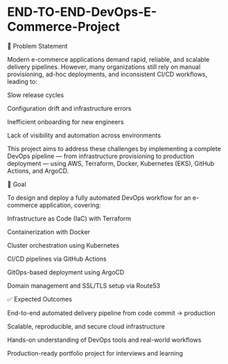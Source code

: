# END-TO-END-DevOps-E-Commerce-Project
🧩 Problem Statement

Modern e-commerce applications demand rapid, reliable, and scalable delivery pipelines. However, many organizations still rely on manual provisioning, ad-hoc deployments, and inconsistent CI/CD workflows, leading to:

Slow release cycles

Configuration drift and infrastructure errors

Inefficient onboarding for new engineers

Lack of visibility and automation across environments

This project aims to address these challenges by implementing a complete DevOps pipeline — from infrastructure provisioning to production deployment — using AWS, Terraform, Docker, Kubernetes (EKS), GitHub Actions, and ArgoCD.

🎯 Goal

To design and deploy a fully automated DevOps workflow for an e-commerce application, covering:

Infrastructure as Code (IaC) with Terraform

Containerization with Docker

Cluster orchestration using Kubernetes

CI/CD pipelines via GitHub Actions

GitOps-based deployment using ArgoCD

Domain management and SSL/TLS setup via Route53

✅ Expected Outcomes

End-to-end automated delivery pipeline from code commit → production

Scalable, reproducible, and secure cloud infrastructure

Hands-on understanding of DevOps tools and real-world workflows

Production-ready portfolio project for interviews and learning
